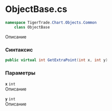 
# ObjectBase.cs
```csharp
namespace TigerTrade.Chart.Objects.Common  
    class ObjectBase
```

Описание

### Синтаксис
```csharp
public virtual int GetExtraPoint(int x, int y)
```

### Параметры
**`x`** `int`  
 Описание  
  
**`y`** `int`  
 Описание  
  

                    
                    